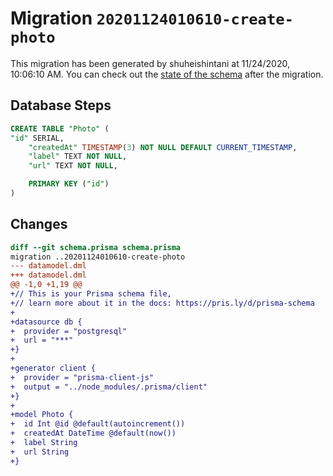 # Migration `20201124010610-create-photo`

This migration has been generated by shuheishintani at 11/24/2020, 10:06:10 AM.
You can check out the [state of the schema](./schema.prisma) after the migration.

## Database Steps

```sql
CREATE TABLE "Photo" (
"id" SERIAL,
    "createdAt" TIMESTAMP(3) NOT NULL DEFAULT CURRENT_TIMESTAMP,
    "label" TEXT NOT NULL,
    "url" TEXT NOT NULL,

    PRIMARY KEY ("id")
)
```

## Changes

```diff
diff --git schema.prisma schema.prisma
migration ..20201124010610-create-photo
--- datamodel.dml
+++ datamodel.dml
@@ -1,0 +1,19 @@
+// This is your Prisma schema file,
+// learn more about it in the docs: https://pris.ly/d/prisma-schema
+
+datasource db {
+  provider = "postgresql"
+  url = "***"
+}
+
+generator client {
+  provider = "prisma-client-js"
+  output = "../node_modules/.prisma/client"
+}
+
+model Photo {
+  id Int @id @default(autoincrement())
+  createdAt DateTime @default(now())
+  label String
+  url String
+}
```


